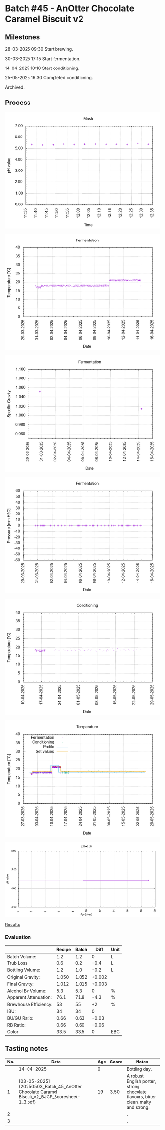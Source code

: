 # Batch #45 - AnOtter Chocolate Caramel Biscuit v2

## Milestones

28-03-2025 09:30 Start brewing.

30-03-2025 17:15 Start fermentation.

14-04-2025 10:10 Start conditioning.

25-05-2025 16:30 Completed conditioning.

Archived.

## Process

![mash_ph](mash_ph.png)

![fermentation](fermentation.png)

![specific gravity](gravity.png)

![pressure](pressure.png)

![conditioning](conditioning.png)

![temperature](temperature.png)

![bottled pH](bottled_ph.png)

[Results](Batch_45_AnOtter_Chocolate_Caramel_Biscuit_v2_results.pdf)

### Evaluation

|                         | Recipe | Batch | Diff   | Unit |
|-------------------------|--------|-------|--------|------|
| Batch Volume:           | 1.2    | 1.2   | 0      | L    |
| Trub Loss:              | 0.6    | 0.2   | -0.4   | L    |
| Bottling Volume:        | 1.2    | 1.0   | -0.2   | L    |
| Original Gravity:       | 1.050  | 1.052 | +0.002 |      |
| Final Gravity:          | 1.012  | 1.015 | +0.003 |      |
| Alcohol By Volume:      | 5.3    | 5.3   | 0      | %    |
| Apparent Attenuation:   | 76.1   | 71.8  | -4.3   | %    |
| Brewhouse Efficiency:   | 53     | 55    | +2     | %    |
| IBU:                    | 34     | 34    | 0      |      |
| BU/GU Ratio:            | 0.66   | 0.63  | -0.03  |      |
| RB Ratio:               | 0.66   | 0.60  | -0.06  |      |
| Color                   | 33.5   | 33.5  | 0      | EBC  |

## Tasting notes

| No. | Date       | Age | Score | Notes |
|-----|------------|-----|-------|-------|
|     | 14-04-2025 |   0 |       | Bottling day. |
|   1 | [03-05-2025](20250503_Batch_45_AnOtter Chocolate Caramel Biscuit_v2_BJCP_Scoresheet-1_3.pdf) |  19 | 3.50  | A robust English porter, strong chocolate flavours, bitter clean, malty and strong. |
|   2 |            |     |       | . |
|   3 |            |     |       | . |
